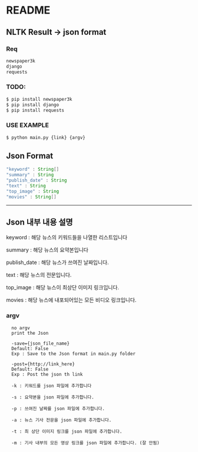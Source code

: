 # README

## NLTK Result -> json format

### Req
```bash
newspaper3k
django
requests
```

### TODO:
```bash
$ pip install newspaper3k
$ pip install django
$ pip install requests
```

### USE EXAMPLE 
```bash
$ python main.py {link} {argv}
```
## Json Format
```java
"keyword" : String[]
"summary" : String
"publish_date" : String
"text" : String
"top_image" : String
"movies" : String[]
```

---
## Json 내부 내용 설명
keyword : 해당 뉴스의 키워드들을 나열한 리스트입니다

summary : 해당 뉴스의 요약본입니다

publish_date : 해당 뉴스가 쓰여진 날짜입니다.

text : 해당 뉴스의 전문입니다.

top_image : 해당 뉴스이 최상단 이미지 링크입니다.

movies : 해당 뉴스에 내포되어있는 모든 비디오 링크입니다.

### argv
      
      no argv
      print the Json
      
      -save={json_file_name}
      Default: False
      Exp : Save to the Json format in main.py folder
      
      -post={http://link_here}
      Default: False
      Exp : Post the json th link
      
      -k : 키워드를 json 파일에 추가합니다
      
      -s : 요약본을 json 파일에 추가합니다.
      
      -p : 쓰여진 날짜를 json 파일에 추가합니다.
      
      -a : 뉴스 기사 전문을 json 파일에 추가합니다.
      
      -t : 최 상단 이미지 링크를 json 파일에 추가합니다.
      
      -m : 기사 내부의 모든 영상 링크를 json 파일에 추가합니다. (잘 안됨)
      
      
